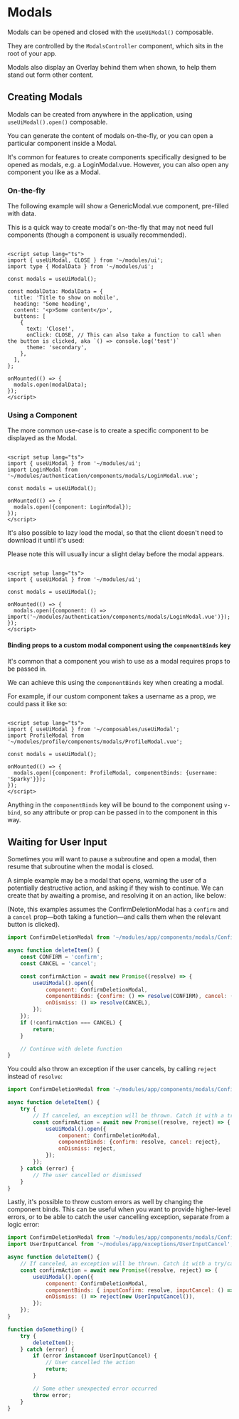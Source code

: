 # Modals

Modals can be opened and closed with the `useUiModal()` composable.

They are controlled by the `ModalsController` component, which sits in the root of your app.

Modals also display an Overlay behind them when shown, to help them stand out form other content.

## Creating Modals

Modals can be created from anywhere in the application, using `useUiModal().open()` composable.

You can generate the content of modals on-the-fly, or you can open a particular component inside a Modal.

It's common for features to create components specifically designed to be opened as modals, e.g. a LoginModal.vue.
However, you can also open any component you like as a Modal.

### On-the-fly

The following example will show a GenericModal.vue component, pre-filled with data.

This is a quick way to create modal's on-the-fly that may not need full components (though a component is usually
recommended).

```vue

<script setup lang="ts">
import { useUiModal, CLOSE } from '~/modules/ui';
import type { ModalData } from '~/modules/ui';

const modals = useUiModal();

const modalData: ModalData = {
  title: 'Title to show on mobile',
  heading: 'Some heading',
  content: '<p>Some content</p>',
  buttons: [
    {
      text: 'Close!',
      onClick: CLOSE, // This can also take a function to call when the button is clicked, aka `() => console.log('test')`
      theme: 'secondary',
    },
  ],
};

onMounted(() => {
  modals.open(modalData);
});
</script>
```

### Using a Component

The more common use-case is to create a specific component to be displayed as the Modal.

```vue

<script setup lang="ts">
import { useUiModal } from '~/modules/ui';
import LoginModal from '~/modules/authentication/components/modals/LoginModal.vue';

const modals = useUiModal();

onMounted(() => {
  modals.open({component: LoginModal});
});
</script>
```

It's also possible to lazy load the modal, so that the client doesn't need to download it until it's used:

Please note this will usually incur a slight delay before the modal appears.

```vue

<script setup lang="ts">
import { useUiModal } from '~/modules/ui';

const modals = useUiModal();

onMounted(() => {
  modals.open({component: () => import('~/modules/authentication/components/modals/LoginModal.vue')});
});
</script>
```

#### Binding props to a custom modal component using the `componentBinds` key

It's common that a component you wish to use as a modal requires props to be passed in.

We can achieve this using the `componentBinds` key when creating a modal.

For example, if our custom component takes a username as a prop, we could pass it like so:

```vue

<script setup lang="ts">
import { useUiModal } from '~/composables/useUiModal';
import ProfileModal from '~/modules/profile/components/modals/ProfileModal.vue';

const modals = useUiModal();

onMounted(() => {
  modals.open({component: ProfileModal, componentBinds: {username: 'Sparky'}});
});
</script>
```

Anything in the `componentBinds` key will be bound to the component using `v-bind`, so any attribute or prop can be
passed in to the component in this way.

## Waiting for User Input

Sometimes you will want to pause a subroutine and open a modal, then resume that subroutine when the modal is closed.

A simple example may be a modal that opens, warning the user of a potentially destructive action, and asking if they
wish to continue. We can create that by awaiting a promise, and resolving it on an action, like below:

(Note, this examples assumes the ConfirmDeletionModal has a `confirm` and a `cancel` prop—both taking a function—and
calls them when the relevant button is clicked).

```js
import ConfirmDeletionModal from '~/modules/app/components/modals/ConfirmDeletionModal.vue';

async function deleteItem() {
    const CONFIRM = 'confirm';
    const CANCEL = 'cancel';

    const confirmAction = await new Promise((resolve) => {
        useUiModal().open({
            component: ConfirmDeletionModal,
            componentBinds: {confirm: () => resolve(CONFIRM), cancel: () => resolve(CANCEL)},
            onDismiss: () => resolve(CANCEL),
        });
    });
    if (!confirmAction === CANCEL) {
        return;
    }

    // Continue with delete function
}
```

You could also throw an exception if the user cancels, by calling `reject` instead of `resolve`:

```js
import ConfirmDeletionModal from '~/modules/app/components/modals/ConfirmDeletionModal.vue';

async function deleteItem() {
    try {
        // If canceled, an exception will be thrown. Catch it with a try/catch here, or try/catch somewhere up the stack.
        const confirmAction = await new Promise((resolve, reject) => {
            useUiModal().open({
                component: ConfirmDeletionModal,
                componentBinds: {confirm: resolve, cancel: reject},
                onDismiss: reject,
            });
        });
    } catch (error) {
        // The user cancelled or dismissed
    }
}
```

Lastly, it's possible to throw custom errors as well by changing the component binds. This can be useful when you want
to provide higher-level errors, or to be able to catch the user cancelling exception, separate from a logic error:

```js
import ConfirmDeletionModal from '~/modules/app/components/modals/ConfirmDeletionModal.vue';
import UserInputCancel from '~/modules/app/exceptions/UserInputCancel';

async function deleteItem() {
    // If canceled, an exception will be thrown. Catch it with a try/catch here, or try/catch somewhere up the stack.
    const confirmAction = await new Promise((resolve, reject) => {
        useUiModal().open({
            component: ConfirmDeletionModal,
            componentBinds: { inputConfirm: resolve, inputCancel: () => reject(new UserInputCancel()) },
            onDismiss: () => reject(new UserInputCancel()),
        });
    });
}

function doSomething() {
    try {
        deleteItem();
    } catch (error) {
        if (error instanceof UserInputCancel) {
            // User cancelled the action
            return;
        }

        // Some other unexpected error occurred
        throw error;
    }
}
```
